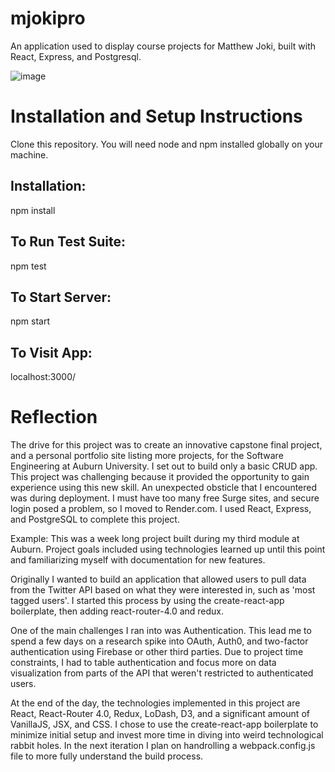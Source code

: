 # mjokipro

An application used to display course projects for Matthew Joki, built with React, Express, and Postgresql.

![image](https://github.com/mjokipro/mjpro-fe/assets/132299821/f61d6b2d-dd92-41b9-830a-3839259241fd)


# Installation and Setup Instructions

Clone this repository. You will need node and npm installed globally on your machine.

## Installation:

npm install

## To Run Test Suite:

npm test

## To Start Server:

npm start

## To Visit App:

localhost:3000/

# Reflection
The drive for this project was to create an innovative capstone final project, and a personal portfolio site listing more projects, for the Software Engineering at Auburn University.
I set out to build only a basic CRUD app.
This project was challenging because it provided the opportunity to gain experience using this new skill.
An unexpected obsticle that I encountered was during deployment.  I must have too many free Surge sites, and secure login posed a problem, so I moved to Render.com.
I used React, Express, and PostgreSQL to complete this project.

Example:
This was a week long project built during my third module at Auburn. Project goals included using technologies learned up until this point and familiarizing myself with documentation for new features.

Originally I wanted to build an application that allowed users to pull data from the Twitter API based on what they were interested in, such as 'most tagged users'. I started this process by using the create-react-app boilerplate, then adding react-router-4.0 and redux.

One of the main challenges I ran into was Authentication. This lead me to spend a few days on a research spike into OAuth, Auth0, and two-factor authentication using Firebase or other third parties. Due to project time constraints, I had to table authentication and focus more on data visualization from parts of the API that weren't restricted to authenticated users.

At the end of the day, the technologies implemented in this project are React, React-Router 4.0, Redux, LoDash, D3, and a significant amount of VanillaJS, JSX, and CSS. I chose to use the create-react-app boilerplate to minimize initial setup and invest more time in diving into weird technological rabbit holes. In the next iteration I plan on handrolling a webpack.config.js file to more fully understand the build process.
